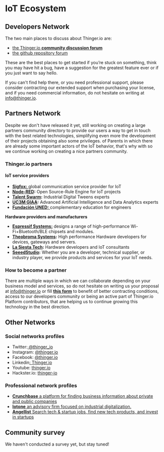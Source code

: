 # IoT Ecosystem

## Developers Network

The two main places to discuss about Thinger.io are:

* [the Thinger.io **community discussion forum**](https://community.thinger.io)
* [the github repository forum](https://github.com/thinger-io)

These are the best places to get started if you’re stuck on something, think you may have hit a bug, have a suggestion for the greatest feature ever or if you just want to say hello.

If you can't find help there, or you need professional support, please consider contracting our extended support when purchasing your license, and if you need commercial information, do not hesitate on writing at info@thinger.io.&#x20;

## Partners Network

Despite we don't have released it yet, still working on creating a large partners community directory to provide our users a way to get in touch with the best related technologies, simplifying even more the development of their projects obtaining also some privileges. of Parents in which there are already some important actors of the IoT behavior, that's why with so we continue working on creating a nice partners community.

### Thinger.io **p**artners

#### IoT service providers

* [**Sigfox:** ](https://sigfox.com)global communication service provider for IoT
* [**Node-RED**](https://nodered.org/)**:** Open Source-Rule Engine for IoT projects
* [**Talent Swarm**](https://talentswarm.com/)**:** Industrial Digital Tweens experts
* [**UC3M GIAA**](http://portal.uc3m.es/portal/page/portal/grupos\_investigacion/giaa)**:** Advanced Artificial Intelligence and Data Analytics experts
* [**Fundación UNED:** ](https://www.fundacion.uned.es/actividad/idactividad/20219)complementary education for engineers

**Hardware providers and manufacturers**

* [**Espressif Systems:**](https://www.espressif.com/) designs a range of high-performance Wi-Fi+Bluetooth/BLE chipsets and modules.
* [**Theobroma Systems**](https://www.theobroma-systems.com/)**:** High performance Hardware developers for devices, gateways and servers.&#x20;
* [**La Siesta Tech**](http://www.lasiesta.tech/)**:** Hardware developers and IoT consultants
* [**SeeedStudio**](https://www.seeedstudio.com/fusion\_pcb.html)**:** Whether you are a developer, technical supplier, or industry player, we provide products and services for your IoT needs.

### How to become a partner

There are multiple ways in which we can collaborate depending on your business model and services, so do not hesitate on writing us your proposal at info@thinger.io or fill [**this form**](https://forms.gle/1ZPSxTuAiDvHJd4AA) to benefit of better contracting conditions, access to our developers community or being an active part of Thinger.io Platform contributors, that are helping us to continue growing this technology in the best direction.&#x20;

## Other Networks

### Social networks profiles

* Twitter:[ @thinger\_io](https://twitter.com/thinger\_io)
* Instagram: [@thinger.io](https://www.instagram.com/thinger.io/)
* Facebook: [@thinger.io](https://www.facebook.com/thinger.io/)
* Linkedin[: Thinger.io](https://www.linkedin.com/company/10001218)
* Youtube: [thinger.io](https://www.youtube.com/channel/UCnnGBSXMZ06CC0aun5RD41g)
* Hackster.io: [thinger-io](https://www.hackster.io/thinger-io)

### Professional network profiles

* [**Crunchbase** a platform for finding business information about private and public companies](https://www.crunchbase.com/organization/thinger-io#section-overview)
* [**Iotone** an advisory firm focused on industrial digitalization.](https://www.iotone.com/supplier/thinger.io/v2348)
* [**Angellist** Search tech & startup jobs, find new tech products, and invest in startups](https://angel.co/company/thinger-io)

## Community survey&#x20;

We haven't conducted a survey yet, but stay tuned!
